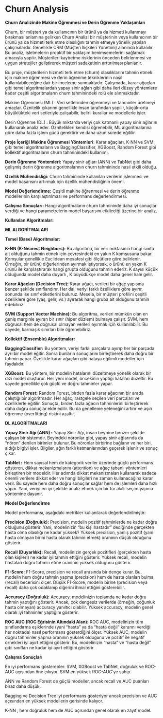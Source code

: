 # Churn Analysis

**Churn Analizinde Makine Öğrenmesi ve Derin Öğrenme Yaklaşımları**

Churn, bir müşteri ya da kullanıcının bir ürünü ya da hizmeti kullanmayı bırakması anlamına gelirken Churn Analizi bir müşterinin veya kullanıcının bir ürünü ya da hizmeti terk etme olasılığını tahmin etmeye yönelik yapılan çalışmalardır. Genellikle CRM (Müşteri İlişkileri Yönetimi) alanında kullanılır. Bu analiz, işletmelerin proaktif bir yaklaşım benimsemelerini sağlamak amacıyla yapılır. Müşterileri kaybetme risklerinin önceden belirlenmesi ve uygun stratejiler geliştirerek müşteri sadakatinin arttırılması planlanır.


Bu proje, müşterilerin hizmeti terk etme (churn) olasılıklarını tahmin etmek için makine öğrenmesi ve derin öğrenme tekniklerinin nasıl kullanılabileceğine dair bir inceleme sunmaktadır. Çalışmada, karar ağaçları gibi temel algoritmalardan yapay sinir ağları gibi daha ileri düzey yöntemlere kadar çeşitli algoritmaların churn tahminindeki rolü ele alınmaktadır.

Makine Öğrenmesi (ML) : Veri setlerinden öğrenmeyi ve tahminler üretmeyi amaçlar. Öznitelik çıkarımı genellikle insan tarafından yapılır, küçük-orta büyüklükteki veri setleriyle çalışabilir, belirli kurallar ve modellerle işler.

Derin Öğrenme (DL) : Büyük miktarda veriyi çok katmanlı yapay sinir ağlarını kullanarak analiz eder. Öznitelikleri kendisi öğrenebilir, ML algoritmalarına göre daha fazla işlem gücü gerektirir ve daha uzun sürede eğitilir.

**Proje İçeriği**
**Makine Öğrenmesi Yöntemleri:** Karar ağaçları, K-NN ve SVM gibi temel algoritmaların ve BaggingClassifier, XGBoost, Random Forest gibi kollektif algoritmaların churn tahminindeki kullanımı.

**Derin Öğrenme Yöntemleri:** Yapay sinir ağları (ANN) ve TabNet gibi daha gelişmiş derin öğrenme algoritmalarının churn tahmininde nasıl etkili olduğu.

**Özellik Mühendisliği:** Churn tahmininde kullanılan verilerin işlenmesi ve model başarısını artırmak için özellik mühendisliğinin önemi.

**Model Değerlendirme:** Çeşitli makine öğrenmesi ve derin öğrenme modellerinin karşılaştırılması ve performans değerlendirmesi.

**Çalışma Sonuçları:** Hangi algoritmaların churn tahmininde daha iyi sonuçlar verdiği ve hangi parametrelerin model başarısını etkilediği üzerine bir analiz.

**Kullanılan Algoritmalar:**

**ML ALGORİTMALARI**

**Temel (Base) Algoritmalar:**

**K-NN (K-Nearest Neighbors):** Bu algoritma, bir veri noktasının hangi sınıfa ait olduğunu tahmin etmek için çevresindeki en yakın K komşusuna bakar. Komşular genellikle Euclidean mesafesi gibi ölçütlere göre belirlenir. Örneğin, bir ürünü diğerlerinden ayırmak istiyorsak, o ürünü en yakın K ürünü ile karşılaştırarak hangi grupta olduğunu tahmin ederiz. K sayısı küçük olduğunda model daha duyarlı , K büyüdükçe model daha genel hale gelir.

**Karar Ağaçları (Decision Tree):** Karar ağacı, verileri bir ağaç yapısına benzer şekilde sınıflandırır. Her dal, veriyi farklı özelliklere göre ayırır, sonunda ise sınıf etiketlerini buluruz. Mesela, bir müşteri profilini çeşitli özelliklere göre (yaş, gelir, vs.) ayırarak hangi gruba ait olduğunu tahmin edebiliriz.

**SVM (Support Vector Machine):** Bu algoritma, verileri mümkün olan en geniş marginle ayıran bir sınır (hiper düzlem) bulmaya çalışır. SVM, hem doğrusal hem de doğrusal olmayan verileri ayırmak için kullanılabilir. Bu sayede, karmaşık sınırları bile öğrenebiliriz.

**Kollektif (Ensemble) Algoritmalar:**

**BaggingClassifier:** Bu yöntem, veriyi farklı parçalara ayırıp her bir parçada ayrı bir model eğitir. Sonra bunların sonuçlarını birleştirerek daha doğru bir tahmin yapar. Özellikle karar ağaçları gibi hataya eğilimli modeller için faydalıdır.

**XGBoost:** Bu yöntem, bir modelin hatalarını düzeltmeye yönelik olarak bir dizi model oluşturur. Her yeni model, öncekinin yaptığı hataları düzeltir. Bu sayede genellikle çok güçlü ve doğru tahminler yapar.

**Random Forest:** Random Forest, birden fazla karar ağacının bir arada çalıştığı bir algoritmadır. Her ağaç, rastgele seçilen veri parçaları ve özelliklerle eğitilir. Sonuçta, birden fazla ağacın tahminlerini birleştirerek daha doğru sonuçlar elde edilir. Bu da genelleme yeteneğini artırır ve aşırı öğrenme (overfitting) riskini azaltır.

**DL ALGORİTMALARI**

**Yapay Sinir Ağı (ANN) :** Yapay Sinir Ağı, insan beynine benzer şekilde çalışan bir sistemdir. Beyindeki nöronlar gibi, yapay sinir ağlarında da “nöron” denilen birimler bulunur. Bu nöronlar birbirine bağlanır ve her biri, aldığı bilgiyi işler. Bilgiler, ağın farklı katmanlarından geçerek işlenir ve sonuç çıkar.

**TabNet :** Hem sayısal hem de kategorik veriler üzerinde güçlü performans gösteren, dikkat mekanizmalarını (attention) ve ağaç tabanlı yöntemleri birleştiren bir modeldir. Her adımda dikkat mekanizmaları kullanarak sadece önemli verilere dikkat eder ve hangi bilgileri ne zaman kullanacağına karar verir. Bu sayede hem daha doğru sonuçlar sağlar hem de işlemleri daha hızlı yapar. Yani, veriyi en iyi şekilde analiz etmek için bir tür akıllı seçim yapma yöntemine dayanır.

**Model Değerlendirme**

Model performansı, aşağıdaki metrikler kullanılarak değerlendirilmiştir:

**Precision (Doğruluk):** Precision, modelin pozitif tahminlerde ne kadar doğru olduğunu gösterir. Yani, modelinizin “bu kişi hastadır” dediğinde gerçekten hasta olma olasılığı ne kadar yüksek? Yüksek precision, yanlış pozitif (yani hasta olmayan birini hasta olarak tahmin etmek) oranının düşük olduğunu gösterir.

**Recall (Duyarlılık):** Recall, modelinizin gerçek pozitifleri (gerçekten hasta olan kişileri) ne kadar iyi tahmin ettiğini gösterir. Yüksek recall, modelin hastaları doğru tahmin etme oranının yüksek olduğunu gösterir.

**F1-Score:** F1-Score, precision ve recall arasında bir denge kurar. Bu, modelin hem doğru tahmin yapma (precision) hem de hasta olanları bulma (recall) becerisini ölçer. Düşük F1-Score, modelin birine (precision veya recall) daha çok odaklanıp diğerini ihmal ettiğini gösterebilir.

**Accuracy (Doğruluk):** Accuracy, modelinizin toplamda ne kadar doğru tahmin yaptığını gösterir. Ancak, çok dengesiz verilerde (örneğin, çoğunluk hasta olmayan) accuracy yanıltıcı olabilir. Yüksek accuracy, modelin genel olarak iyi tahminler yaptığını gösterir.

**ROC AUC (ROC Eğrisinin Altındaki Alan):** ROC AUC, modelinizin tüm sınıflandırma eşiklerinde (yani “hasta” ya da “hasta değil” kararını verdiği her noktada) nasıl performans gösterdiğini ölçer. Yüksek AUC, modelin doğru tahminler yapma oranının yüksek olduğunu ve pozitif ile negatif örnekleri iyi ayırt ettiğini gösterir. Bu, modelinizin “hasta” ve “hasta değil” gibi sınıfları ne kadar iyi ayırt ettiğini gösterir.

**Çalışma Sonuçları**

En iyi performans gösterenler: SVM, XGBoost ve TabNet, doğruluk ve ROC-AUC açısından öne çıkıyor, SVM en yüksek ROC-AUC’ye sahip.

ANN ve Random Forest de güçlü modeller, ancak recall ve AUC puanları biraz daha düşük.

Bagging ve Decision Tree iyi performans gösteriyor ancak precision ve AUC açısından en yüksek modellerin gerisinde kalıyor.

K-NN , hem doğruluk hem de AUC açısından genel olarak en zayıf model.

